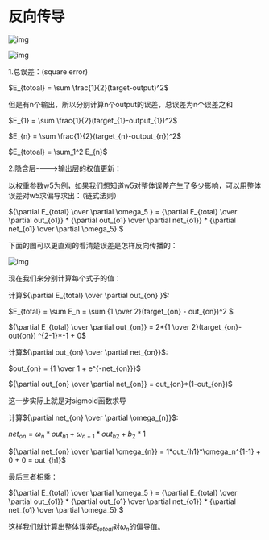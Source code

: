 # 反向传导







![img](https://images2015.cnblogs.com/blog/853467/201606/853467-20160630140644406-409859737.png)



![img](https://images2015.cnblogs.com/blog/853467/201606/853467-20160630141449671-1058672778.png)



1.总误差：(square error)

$E_{totoal} = \sum \frac{1}{2}(target-output)^2$



但是有n个输出，所以分别计算n个output的误差，总误差为n个误差之和

$E_{1} = \sum \frac{1}{2}(target_{1}-output_{1})^2$

$E_{n} = \sum \frac{1}{2}(target_{n}-output_{n})^2$

$E_{totoal} = \sum_1^2 E_{n}$



2.隐含层---->输出层的权值更新：

以权重参数w5为例，如果我们想知道w5对整体误差产生了多少影响，可以用整体误差对w5求偏导求出：（链式法则）



${\partial E_{total} \over \partial \omega_5 } = {\partial E_{total} \over \partial out_{o1}} *  {\partial out_{o1} \over \partial net_{o1}} *  {\partial net_{o1} \over \partial  \omega_5} $

下面的图可以更直观的看清楚误差是怎样反向传播的：



![img](https://images2015.cnblogs.com/blog/853467/201606/853467-20160630152018906-1524325812.png)





现在我们来分别计算每个式子的值：

计算${\partial E_{total} \over \partial out_{on} }$:

$E_{total} = \sum E_n = \sum {1 \over 2}(target_{on} - out_{on})^2 $

${\partial E_{total} \over \partial out_{on}}  = 2*{1 \over 2}(target_{on}- out{on}) ^{2-1}*-1 + 0$



计算${\partial out_{on} \over \partial net_{on}}$:

$out_{on} = {1 \over 1 + e^{-net_{on}}}$

${\partial out_{on} \over \partial net_{on}} = out_{on}*(1-out_{on})$



这一步实际上就是对sigmoid函数求导



计算${\partial net_{on} \over \partial \omega_{n}}$:

$net_{on} = \omega_n*out_{h1} + \omega_{n+1}*out_{h2} + b_{2}*1$

${\partial net_{on} \over \partial \omega_{n}} = 1*out_{h1}*\omega_n^{1-1} + 0 + 0 = out_{h1}$



最后三者相乘：

${\partial E_{total} \over \partial \omega_5 } = {\partial E_{total} \over \partial out_{o1}} *  {\partial out_{o1} \over \partial net_{o1}} *  {\partial net_{o1} \over \partial  \omega_5} $







这样我们就计算出整体误差$E_{totoal}$对$\omega_n$的偏导值。





